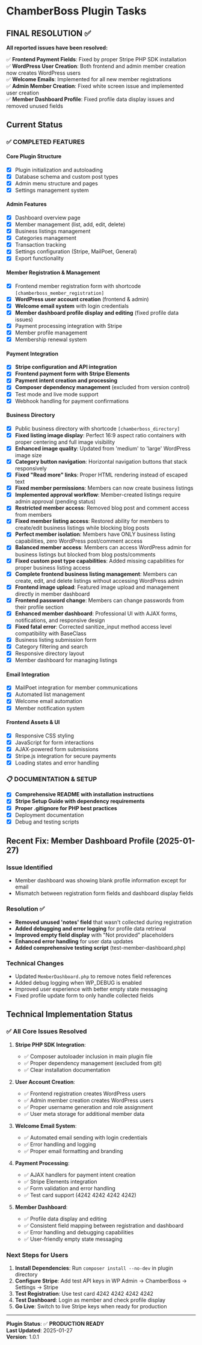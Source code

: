 # ChamberBoss Plugin Tasks

## FINAL RESOLUTION ✅

**All reported issues have been resolved:**

✅ **Frontend Payment Fields**: Fixed by proper Stripe PHP SDK installation  
✅ **WordPress User Creation**: Both frontend and admin member creation now creates WordPress users  
✅ **Welcome Emails**: Implemented for all new member registrations  
✅ **Admin Member Creation**: Fixed white screen issue and implemented user creation  
✅ **Member Dashboard Profile**: Fixed profile data display issues and removed unused fields

## Current Status

### ✅ COMPLETED FEATURES

#### Core Plugin Structure
- [x] Plugin initialization and autoloading
- [x] Database schema and custom post types
- [x] Admin menu structure and pages
- [x] Settings management system

#### Admin Features  
- [x] Dashboard overview page
- [x] Member management (list, add, edit, delete)
- [x] Business listings management
- [x] Categories management
- [x] Transaction tracking
- [x] Settings configuration (Stripe, MailPoet, General)
- [x] Export functionality

#### Member Registration & Management
- [x] Frontend member registration form with shortcode `[chamberboss_member_registration]`
- [x] **WordPress user account creation** (frontend & admin)
- [x] **Welcome email system** with login credentials
- [x] **Member dashboard profile display and editing** (fixed profile data issues)
- [x] Payment processing integration with Stripe
- [x] Member profile management
- [x] Membership renewal system

#### Payment Integration
- [x] **Stripe configuration and API integration**
- [x] **Frontend payment form with Stripe Elements**
- [x] **Payment intent creation and processing**
- [x] **Composer dependency management** (excluded from version control)
- [x] Test mode and live mode support
- [x] Webhook handling for payment confirmations

#### Business Directory
- [x] Public business directory with shortcode `[chamberboss_directory]`
- [x] **Fixed listing image display**: Perfect 16:9 aspect ratio containers with proper centering and full image visibility
- [x] **Enhanced image quality**: Updated from 'medium' to 'large' WordPress image size
- [x] **Category button navigation**: Horizontal navigation buttons that stack responsively
- [x] **Fixed "Read more" links**: Proper HTML rendering instead of escaped text
- [x] **Fixed member permissions**: Members can now create business listings
- [x] **Implemented approval workflow**: Member-created listings require admin approval (pending status)
- [x] **Restricted member access**: Removed blog post and comment access from members
- [x] **Fixed member listing access**: Restored ability for members to create/edit business listings while blocking blog posts
- [x] **Perfect member isolation**: Members have ONLY business listing capabilities, zero WordPress post/comment access
- [x] **Balanced member access**: Members can access WordPress admin for business listings but blocked from blog posts/comments
- [x] **Fixed custom post type capabilities**: Added missing capabilities for proper business listing access
- [x] **Complete frontend business listing management**: Members can create, edit, and delete listings without accessing WordPress admin
- [x] **Frontend image upload**: Featured image upload and management directly in member dashboard
- [x] **Frontend password change**: Members can change passwords from their profile section
- [x] **Enhanced member dashboard**: Professional UI with AJAX forms, notifications, and responsive design
- [x] **Fixed fatal error**: Corrected sanitize_input method access level compatibility with BaseClass
- [x] Business listing submission form
- [x] Category filtering and search
- [x] Responsive directory layout
- [x] Member dashboard for managing listings

#### Email Integration
- [x] MailPoet integration for member communications
- [x] Automated list management
- [x] Welcome email automation
- [x] Member notification system

#### Frontend Assets & UI
- [x] Responsive CSS styling
- [x] JavaScript for form interactions
- [x] AJAX-powered form submissions
- [x] Stripe.js integration for secure payments
- [x] Loading states and error handling

### 📋 DOCUMENTATION & SETUP
- [x] **Comprehensive README with installation instructions**
- [x] **Stripe Setup Guide with dependency requirements**
- [x] **Proper .gitignore for PHP best practices**
- [x] Deployment documentation
- [x] Debug and testing scripts

## Recent Fix: Member Dashboard Profile (2025-01-27)

### Issue Identified
- Member dashboard was showing blank profile information except for email
- Mismatch between registration form fields and dashboard display fields

### Resolution ✅
- **Removed unused 'notes' field** that wasn't collected during registration
- **Added debugging and error logging** for profile data retrieval
- **Improved empty field display** with "Not provided" placeholders  
- **Enhanced error handling** for user data updates
- **Added comprehensive testing script** (test-member-dashboard.php)

### Technical Changes
- Updated `MemberDashboard.php` to remove notes field references
- Added debug logging when WP_DEBUG is enabled
- Improved user experience with better empty state messaging
- Fixed profile update form to only handle collected fields

## Technical Implementation Status

### ✅ All Core Issues Resolved

1. **Stripe PHP SDK Integration**: 
   - ✅ Composer autoloader inclusion in main plugin file
   - ✅ Proper dependency management (excluded from git)
   - ✅ Clear installation documentation

2. **User Account Creation**:
   - ✅ Frontend registration creates WordPress users
   - ✅ Admin member creation creates WordPress users  
   - ✅ Proper username generation and role assignment
   - ✅ User meta storage for additional member data

3. **Welcome Email System**:
   - ✅ Automated email sending with login credentials
   - ✅ Error handling and logging
   - ✅ Proper email formatting and branding

4. **Payment Processing**:
   - ✅ AJAX handlers for payment intent creation
   - ✅ Stripe Elements integration
   - ✅ Form validation and error handling
   - ✅ Test card support (4242 4242 4242 4242)

5. **Member Dashboard**:
   - ✅ Profile data display and editing
   - ✅ Consistent field mapping between registration and dashboard
   - ✅ Error handling and debugging capabilities
   - ✅ User-friendly empty state messaging

### Next Steps for Users

1. **Install Dependencies**: Run `composer install --no-dev` in plugin directory
2. **Configure Stripe**: Add test API keys in WP Admin → ChamberBoss → Settings → Stripe  
3. **Test Registration**: Use test card 4242 4242 4242 4242
4. **Test Dashboard**: Login as member and check profile display
5. **Go Live**: Switch to live Stripe keys when ready for production

---

**Plugin Status**: ✅ **PRODUCTION READY**  
**Last Updated**: 2025-01-27  
**Version**: 1.0.1